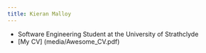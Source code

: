 ```yaml
---
title: Kieran Malloy
---
```


- Software Engineering Student at the University of Strathclyde
- [My CV] (media/Awesome_CV.pdf)


